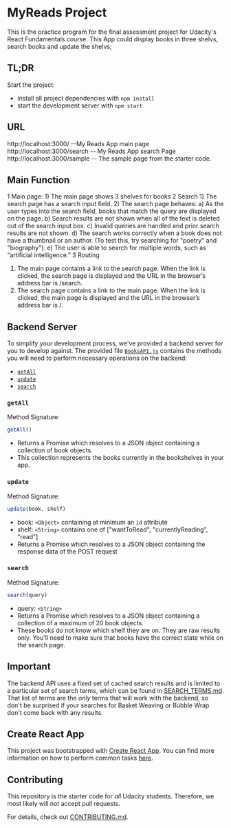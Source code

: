 # MyReads Project
This is the practice program  for the final assessment project for Udacity's React Fundamentals course. This App could display books in three shelvs, search books and update the shelvs;

## TL;DR
Start the project:

* install all project dependencies with `npm install`
* start the development server with `npm start`

## URL
http://localhost:3000/   --My Reads App main page
http://localhost:3000/search -- My Reads App search Page
http://localhost:3000/sample -- The sample page from the starter code.

## Main Function
 1 Main page:
    1) The main page shows 3 shelves for books
 2 Search
    1) The search page has a search input field.
    2) The search page behaves:
      a) As the user types into the search field, books that match the query are displayed on the page.
      b) Search results are not shown when all of the text is deleted out of the search input box.
      c) Invalid queries are handled and prior search results are not shown.
      d) The search works correctly when a book does not have a thumbnail or an author. (To test this, try searching for "poetry" and "biography").
      e) The user is able to search for multiple words, such as “artificial intelligence.”
3 Routing
  1) The main page contains a link to the search page. When the link is clicked, the search page is displayed and the URL in the browser’s address bar is /search.
  2) The search page contains a link to the main page. When the link is clicked, the main page is displayed and the URL in the browser’s address bar is /.
## Backend Server

To simplify your development process, we've provided a backend server for you to develop against. The provided file [`BooksAPI.js`](src/BooksAPI.js) contains the methods you will need to perform necessary operations on the backend:

* [`getAll`](#getall)
* [`update`](#update)
* [`search`](#search)

### `getAll`

Method Signature:

```js
getAll()
```

* Returns a Promise which resolves to a JSON object containing a collection of book objects.
* This collection represents the books currently in the bookshelves in your app.

### `update`

Method Signature:

```js
update(book, shelf)
```

* book: `<Object>` containing at minimum an `id` attribute
* shelf: `<String>` contains one of ["wantToRead", "currentlyReading", "read"]  
* Returns a Promise which resolves to a JSON object containing the response data of the POST request

### `search`

Method Signature:

```js
search(query)
```

* query: `<String>`
* Returns a Promise which resolves to a JSON object containing a collection of a maximum of 20 book objects.
* These books do not know which shelf they are on. They are raw results only. You'll need to make sure that books have the correct state while on the search page.

## Important
The backend API uses a fixed set of cached search results and is limited to a particular set of search terms, which can be found in [SEARCH_TERMS.md](SEARCH_TERMS.md). That list of terms are the _only_ terms that will work with the backend, so don't be surprised if your searches for Basket Weaving or Bubble Wrap don't come back with any results.

## Create React App

This project was bootstrapped with [Create React App](https://github.com/facebookincubator/create-react-app). You can find more information on how to perform common tasks [here](https://github.com/facebookincubator/create-react-app/blob/master/packages/react-scripts/template/README.md).

## Contributing

This repository is the starter code for _all_ Udacity students. Therefore, we most likely will not accept pull requests.

For details, check out [CONTRIBUTING.md](CONTRIBUTING.md).
